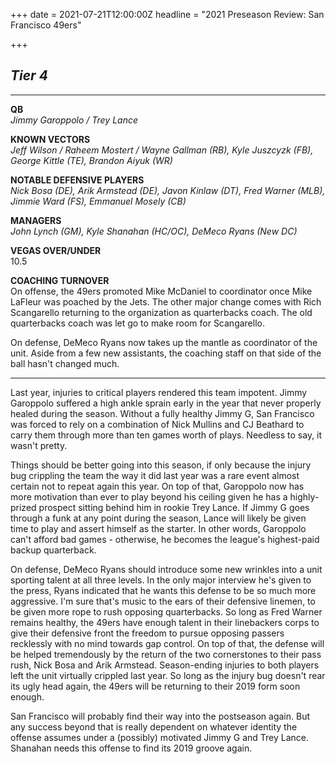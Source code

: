 +++
date = 2021-07-21T12:00:00Z
headline = "2021 Preseason Review: San Francisco 49ers"

+++
## _Tier 4_

***

**QB**  
_Jimmy Garoppolo / Trey Lance_

**KNOWN VECTORS**  
_Jeff Wilson / Raheem Mostert / Wayne Gallman (RB), Kyle Juszcyzk (FB), George Kittle (TE), Brandon Aiyuk (WR)_

**NOTABLE DEFENSIVE PLAYERS**  
_Nick Bosa (DE), Arik Armstead (DE), Javon Kinlaw (DT), Fred Warner (MLB), Jimmie Ward (FS), Emmanuel Mosely (CB)_

**MANAGERS**  
_John Lynch (GM), Kyle Shanahan (HC/OC), DeMeco Ryans (New DC)_

**VEGAS OVER/UNDER**  
10\.5

**COACHING TURNOVER**  
On offense, the 49ers promoted Mike McDaniel to coordinator once Mike LaFleur was poached by the Jets. The other major change comes with Rich Scangarello returning to the organization as quarterbacks coach. The old quarterbacks coach was let go to make room for Scangarello.

On defense, DeMeco Ryans now takes up the mantle as coordinator of the unit. Aside from a few new assistants, the coaching staff on that side of the ball hasn't changed much.

***

Last year, injuries to critical players rendered this team impotent. Jimmy Garoppolo suffered a high ankle sprain early in the year that never properly healed during the season. Without a fully healthy Jimmy G, San Francisco was forced to rely on a combination of Nick Mullins and CJ Beathard to carry them through more than ten games worth of plays. Needless to say, it wasn't pretty.

Things should be better going into this season, if only because the injury bug crippling the team the way it did last year was a rare event almost certain not to repeat again this year.  On top of that, Garoppolo now has more motivation than ever to play beyond his ceiling given he has a highly-prized prospect sitting behind him in rookie Trey Lance. If Jimmy G goes through a funk at any point during the season, Lance will likely be given time to play and assert himself as the starter. In other words, Garoppolo can't afford bad games - otherwise, he becomes the league's highest-paid backup quarterback.

On defense, DeMeco Ryans should introduce some new wrinkles into a unit sporting talent at all three levels. In the only major interview he's given to the press, Ryans indicated that he wants this defense to be so much more aggressive. I'm sure that's music to the ears of their defensive linemen, to be given more rope to rush opposing quarterbacks. So long as Fred Warner remains healthy, the 49ers have enough talent in their linebackers corps to give their defensive front the freedom to pursue opposing passers recklessly with no mind towards gap control. On top of that, the defense will be helped tremendously by the return of the two cornerstones to their pass rush, Nick Bosa and Arik Armstead. Season-ending injuries to both players left the unit virtually crippled last year. So long as the injury bug doesn't rear its ugly head again, the 49ers will be returning to their 2019 form soon enough.

San Francisco will probably find their way into the postseason again. But any success beyond that is really dependent on whatever identity the offense assumes under a (possibly) motivated Jimmy G and Trey Lance. Shanahan needs this offense to find its 2019 groove again.
